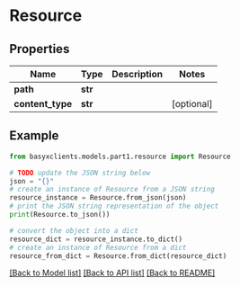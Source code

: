 # Resource


## Properties

Name | Type | Description | Notes
------------ | ------------- | ------------- | -------------
**path** | **str** |  | 
**content_type** | **str** |  | [optional] 

## Example

```python
from basyxclients.models.part1.resource import Resource

# TODO update the JSON string below
json = "{}"
# create an instance of Resource from a JSON string
resource_instance = Resource.from_json(json)
# print the JSON string representation of the object
print(Resource.to_json())

# convert the object into a dict
resource_dict = resource_instance.to_dict()
# create an instance of Resource from a dict
resource_from_dict = Resource.from_dict(resource_dict)
```
[[Back to Model list]](../README.md#documentation-for-models) [[Back to API list]](../README.md#documentation-for-api-endpoints) [[Back to README]](../README.md)


